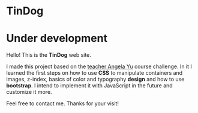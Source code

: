 # TinDog

# Under development

Hello! This is the **TinDog** web site. 

I made this project based on the <a href="https://www.udemy.com/course/the-complete-web-development-bootcamp/">teacher Angela Yu</a> course challenge. In it I learned the first steps on how to use **CSS** to manipulate containers and images, z-index, basics of color and typography **design** and how to use **bootstrap**. I intend to implement it with JavaScript in the future and customize it more.

Feel free to contact me. Thanks for your visit!
